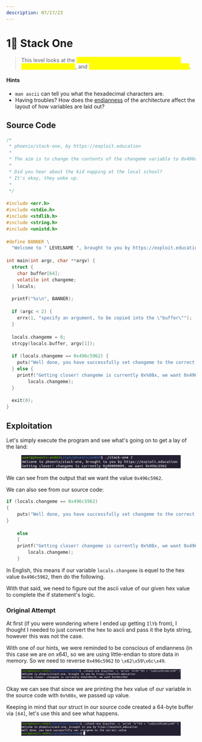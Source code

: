 ```yaml
---
description: 07/17/23
---
```


# 1⃣ Stack One

> This level looks at the <mark style="color:yellow;">concept of modifying variables to specific values in the program</mark>, and <mark style="color:yellow;">how the variables are laid out in memory</mark>.

#### Hints

* `man ascii` can tell you what the hexadecimal characters are.
* Having troubles? How does the [endianness](https://en.wikipedia.org/wiki/Endianness) of the architecture affect the layout of how variables are laid out?

## Source Code

```c
/*
 * phoenix/stack-one, by https://exploit.education
 *
 * The aim is to change the contents of the changeme variable to 0x496c5962
 *
 * Did you hear about the kid napping at the local school?
 * It's okay, they woke up.
 *
 */

#include <err.h>
#include <stdio.h>
#include <stdlib.h>
#include <string.h>
#include <unistd.h>

#define BANNER \
  "Welcome to " LEVELNAME ", brought to you by https://exploit.education"

int main(int argc, char **argv) {
  struct {
    char buffer[64];
    volatile int changeme;
  } locals;

  printf("%s\n", BANNER);

  if (argc < 2) {
    errx(1, "specify an argument, to be copied into the \"buffer\"");
  }

  locals.changeme = 0;
  strcpy(locals.buffer, argv[1]);

  if (locals.changeme == 0x496c5962) {
    puts("Well done, you have successfully set changeme to the correct value");
  } else {
    printf("Getting closer! changeme is currently 0x%08x, we want 0x496c5962\n",
        locals.changeme);
  }

  exit(0);
}
```



## Exploitation

Let's simply execute the program and see what's going on to get a lay of the land:

<figure><img src="../../../.gitbook/assets/image (13).png" alt=""><figcaption></figcaption></figure>

We can see from the output that we want the value `0x496c5962`.

We can also see from our source code:

```c
if (locals.changeme == 0x496c5962) 
{
    puts("Well done, you have successfully set changeme to the correct value");
} 
    
    else 
    {
    printf("Getting closer! changeme is currently 0x%08x, we want 0x496c5962\n",
        locals.changeme);
    }
```

In English, this means if our variable `locals.changeme` is equel to the hex value `0x496c5962`, then do the following.

With that said, we need to figure out the ascii value of our given hex value to complete the if statement's logic.

### Original Attempt

At first (if you were wondering where I ended up getting `IlYb` from), I thought I needed to just convert the hex to ascii and pass it the byte string, however this was not the case.

With one of our hints, we were reminded to be conscious of endianness (in this case we are on x64), so we are using little-endian to store data in memory. So we need to reverse `0x496c5962` to `\x62\x59\x6c\x49`.

<figure><img src="../../../.gitbook/assets/image (3) (6).png" alt=""><figcaption></figcaption></figure>

Okay we can see that since we are printing the hex value of our variable in the source code with `0x%08x`, we passed up value.

Keeping in mind that our struct in our source code created a 64-byte buffer via `[64]`, let's use this and see what happens.

<figure><img src="../../../.gitbook/assets/image (12).png" alt=""><figcaption></figcaption></figure>
